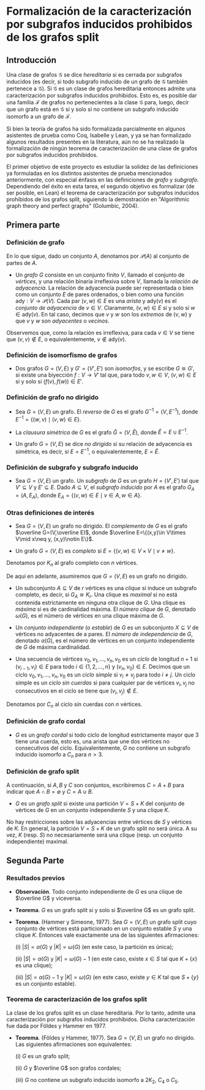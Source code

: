 # Formalización de la caracterización por subgrafos inducidos prohibidos de los grafos split

## Introducción

Una clase de grafos $\mathcal{G}$ se dice _hereditaria_ si es cerrada por subgrafos inducidos (es decir, si todo subgrafo inducido de un grafo de $\mathcal{G}$ también pertenece a $\mathcal{G}$). Si $\mathcal{G}$ es un clase de grafos hereditaria entonces admite una caracterización por subgrafos inducidos prohibidos. Esto es, es posible dar una familia $\mathcal{F}$ de grafos no pertenecientes a la clase $\mathcal{G}$ para, luego, decir que un grafo está en $\mathcal{G}$ si y solo si no contiene un subgrafo inducido isomorfo a un grafo de $\mathcal{F}$.

Si bien la teoría de grafos ha sido formalizada parcialmente en algunos asistentes de prueba como Coq, Isabelle y Lean, y ya se han formalizado algunos resultados presentes en la literatura, aún no se ha realizado la formalización de ningún teorema de caracterización de una clase de grafos por subgrafos inducidos prohibidos. 

El primer objetivo de este proyecto es estudiar la solidez de las definiciones ya formuladas en los distintos asistentes de prueba mencionados anteriormente, con especial énfasis en las definiciones de _grafo_ y _subgrafo_. Dependiendo del éxito en esta tarea, el segundo objetivo es formalizar (de ser posible, en Lean) el teorema de caracterización por subgrafos inducidos prohibidos de los grafos split, siguiendo la demostración en "Algorithmic graph theory and perfect graphs" (Golumbic, 2004). 

## Primera parte

### Definición de grafo

En lo que sigue, dado un conjunto $A$, denotamos por $\mathcal{P}(A)$ al conjunto de partes de $A$.

* Un _grafo_ $G$ consiste en un conjunto finito $V$, llamado el conjunto de _vértices_, y una relación binaria irreflexiva sobre $V$, llamada la _relación de adyacencia_. La relación de adyacencia puede ser representada o bien como un conjunto $E$ de pares ordenados, o bien como una función $\text{ady}: V\rightarrow \mathcal{P}(V)$. Cada par $(v,w)\in E$ es una _arista_ y $\text{ady}(v)$ es el _conjunto de adyacencia_ de $v\in V$. Claramente, $(v,w)\in E$ si y solo si $w \in \text{ady}(v)$. En tal caso, decimos que $v$ y $w$ son los _extremos_ de $(v,w)$ y que $v$ y $w$ son _adyacentes_ o _vecinos_.

Observemos que, como la relación es irreflexiva, para cada $v\in V$ se tiene que $(v,v)\notin E$, o equivalentemente, $v\notin \text{ady}(v)$.

### Definición de isomorfismo de grafos

* Dos grafos $G=(V, E)$ y $G'=(V', E')$ son _isomorfos_, y se escribe $G\cong G'$, si existe una biyección $f:V\rightarrow V'$ tal que, para todo $v,w\in V$, $(v,w)\in E$ si y solo si $(f(v),f(w))\in E'$.

### Definición de grafo no dirigido

* Sea $G=(V, E)$ un grafo. El _reverso_ de $G$ es el grafo $G^{-1}=(V, E^{-1})$, donde $E^{-1}=\{(w,v)\mid (v,w)\in E\}$.

* La _clausura simétrica_ de $G$ es el grafo $\hat G=(V,\hat E)$, donde $\hat E=E\cup E^{-1}$.

 * Un grafo $G=(V, E)$ se dice _no dirigido_ si su relación de adyacencia es simétrica, es decir, si $E=E^{-1}$, o equivalentemente, $E=\hat{E}$.

### Definición de subgrafo y subgrafo inducido

* Sea $G=(V,E)$ un grafo. Un _subgrafo_ de $G$ es un grafo $H=(V',E')$ tal que $V'\subseteq V$ y $E'\subseteq E$. Dado $A\subseteq V$, el _subgrafo inducido_ por $A$ es el grafo $G_A=(A,E_A)$, donde $E_A=\{(v,w)\in E\mid v\in A, w\in A\}$.

### Otras definiciones de interés

* Sea $G=(V, E)$ un grafo no dirigido. El _complemento_ de $G$ es el grafo $\overline G=(V,\overline E)$, donde $\overline E=\{(x,y)\in V\times V\mid x\neq y, (x,y)\notin E\}$.

* Un grafo $G=(V,E)$ es _completo_ si $E=\{(v,w)\in V\times V\mid v\neq w\}$.

Denotamos por $K_n$ al grafo completo con $n$ vértices. 

De aquí en adelante, asumiremos que $G=(V,E)$ es un grafo no dirigido. 

* Un subconjunto $A\subseteq V$ de $r$ vértices es una _clique_ si induce un subgrafo completo, es decir, si $G_A\cong K_r$. Una clique es _maximal_ si no está contenida estrictamente en ninguna otra clique de $G$. Una clique es _máxima_ si es de cardinalidad máxima. El _número clique_ de $G$, denotado $\omega(G)$, es el número de vértices en una clique máxima de $G$.  

* Un _conjunto independiente_ (o _estable_) de $G$ es un subconjunto $X\subseteq V$ de vértices no adyacentes de a pares. El _número de independencia_ de $G$, denotado $\alpha(G)$, es el número de vértices en un conjunto independiente de $G$ de máxima cardinalidad.

* Una secuencia de vértices $v_0,v_1,\ldots,v_n,v_0$ es un _ciclo_ de longitud $n+1$ si $(v_{i-1}, v_i)\in E$ para todo $i\in\{1,2,\ldots,n\}$ y $(v_n, v_0)\in E$. Decimos que un ciclo $v_0,v_1,\ldots,v_n,v_0$  es un _ciclo simple_ si $v_i\neq v_j$ para todo $i\neq j$. Un ciclo simple es un _ciclo sin cuerdas_ si para cualquier par de vértices $v_i, v_j$ no consecutivos en el ciclo se tiene que $(v_i,v_j)\notin E$.

Denotamos por $C_n$ al ciclo sin cuerdas con $n$ vértices. 

### Definición de grafo cordal

* $G$ es un _grafo cordal_ si todo ciclo de longitud estrictamente mayor que 3 tiene una cuerda, esto es, una arista que une dos vértices no consecutivos del ciclo. Equivalentemente, $G$ no contiene un subgrafo inducido isomorfo a $C_n$ para $n>3$. 

### Definición de grafo split

A continuación, si $A, B$ y $C$ son conjuntos, escribiremos $C=A+B$ para indicar que $A\cap B=\emptyset$ y $C=A\cup B$.

* $G$ es un _grafo split_ si existe una partición $V=S+K$ del conjunto de vértices de $G$ en un conjunto independiente $S$ y una clique $K$. 

No hay restricciones sobre las adyacencias entre vértices de $S$ y vértices de $K$. En general, la partición $V=S+K$ de un grafo split no será única. A su vez, $K$ (resp. $S$) no necesariamente será una clique (resp. un conjunto independiente) maximal. 

## Segunda Parte

### Resultados previos

- **Observación**. Todo conjunto independiente de $G$ es una clique de $\overline G$ y viceversa.

- **Teorema**. $G$ es un grafo split si y solo si $\overline G$ es un grafo split.

- **Teorema**. (Hammer y Simeone, 1977). Sea $G=(V,E)$ un grafo split cuyo conjunto de vértices está particionado en un conjunto estable $S$ y una clique $K$. Entonces vale exactamente una de las siguientes afirmaciones: 

    (i) $|S|=\alpha(G)$ y $|K|=\omega(G)$ (en este caso, la partición es única); 

    (ii) $|S|=\alpha(G)$ y $|K|=\omega(G)-1$ (en este caso, existe $x\in S$ tal que $K+\{x\}$ es una clique); 

    (iii) $|S|=\alpha(G)-1$ y $|K|=\omega(G)$ (en este caso, existe $y\in K$ tal que $S+\{y\}$ es un conjunto estable).
    
### Teorema de caracterización de los grafos split

La clase de los grafos split es un clase hereditaria. Por lo tanto, admite una caracterización por subgrafos inducidos prohibidos. Dicha caracterización fue dada por Földes y Hammer en 1977. 

- **Teorema**. (Földes y Hammer, 1977). Sea $G=(V,E)$ un grafo no dirigido. Las siguientes afirmaciones son equivalentes: 

    (i) $G$ es un grafo split; 
    
    (ii) $G$ y $\overline G$ son grafos cordales; 
    
    (iii) $G$ no contiene un subgrafo inducido isomorfo a $2K_2$, $C_4$ o $C_5$.
